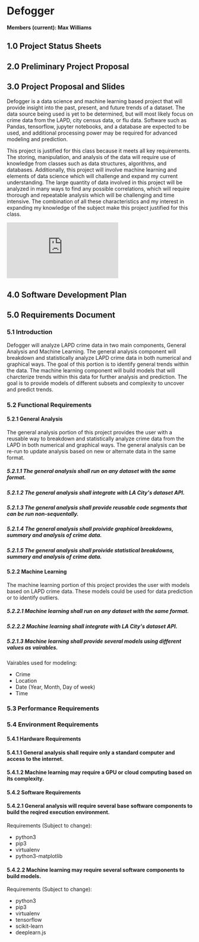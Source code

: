 # Defogger
**Members (current): Max Williams**

## 1.0 Project Status Sheets

## 2.0 Preliminary Project Proposal

## 3.0 Project Proposal and Slides

Defogger is a data science and machine learning based project that will provide insight into the past, present, and future trends of a dataset.  The data source being used is yet to be determined, but will most likely focus on crime data from the LAPD, city census data, or flu data.  Software such as Pandas, tensorflow, jupyter notebooks, and a database are expected to be used, and additional processing power may be required for advanced modeling and prediction.

This project is justified for this class because it meets all key requirements.  The storing, manipulation, and analysis of the data will require use of knowledge from classes such as data structures, algorithms, and databases.  Additionally, this project will involve machine learning and elements of data science which will challenge and expand my current understanding.  The large quantity of data involved in this project will be analyzed in many ways to find any possible correlations, which will require thorough and repeatable analysis which will be challenging and time intensive.  The combination of all these characteristics and my interest in expanding my knowledge of the subject make this project justified for this class.

![Proposal Presentation Slides](https://github.com/maxwellwilliams/defogger/blob/master/documents/proposal_presentation.pdf)

## 4.0 Software Development Plan

## 5.0 Requirements Document

### 5.1 Introduction

Defogger will analyze LAPD crime data in two main components, General Analysis and Machine Learning.  The general analysis component will breakdown and statistically analyze LAPD crime data in both numerical and graphical ways.  The goal of this portion is to identify general trends within the data.  The machine learning component will build models that will charcterize trends within this data for further analysis and prediction.  The goal is to provide models of different subsets and complexity to uncover and predict trends.

### 5.2 Functional Requirements

#### 5.2.1 General Analysis

The general analysis portion of this project provides the user with a reusable way to breakdown and statistically analyze crime data from the LAPD in both numerical and graphical ways.  The general analysis can be re-run to update analysis based on new or alternate data in the same format.

##### 5.2.1.1 The general analysis shall run on any dataset with the same format.

##### 5.2.1.2 The general analysis shall integrate with LA City's dataset API.

##### 5.2.1.3 The general analysis shall provide reusable code segments that can be run non-sequentally.

##### 5.2.1.4 The general analysis shall proivide graphical breakdowns, summary and analysis of crime data.

##### 5.2.1.5 The general analysis shall proivide statistical breakdowns, summary and analysis of crime data.

#### 5.2.2 Machine Learning

The machine learning portion of this project provides the user with models based on LAPD crime data.  These models could be used for data prediction or to identify outliers.

##### 5.2.2.1 Machine learning shall run on any dataset with the same format.

##### 5.2.2.2 Machine learning shall integrate with LA City's dataset API.

##### 5.2.1.3 Machine learning shall provide several models using different values as vairables.
Vairables used for modeling:
  - Crime
  - Location
  - Date (Year, Month, Day of week)
  - Time

### 5.3 Performance Requirements



### 5.4 Environment Requirements

#### 5.4.1 Hardware Requirements

#### 5.4.1.1 General analysis shall require only a standard computer and access to the internet.

#### 5.4.1.2 Machine learning may require a GPU or cloud computing based on its complexity.

#### 5.4.2 Software Requirements

#### 5.4.2.1 General analysis will require several base software components to build the reqired execution environment.
Requirements (Subject to change):
  - python3
  - pip3
  - virtualenv
  - python3-matplotlib

#### 5.4.2.2 Machine learning may require several software components to build models.
Requirements (Subject to change):
  - python3
  - pip3
  - virtualenv
  - tensorflow
  - scikit-learn
  - deeplearn.js
